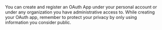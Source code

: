 You can create and register an OAuth App under your personal account or under any organization you have administrative access to. While creating your OAuth app, remember to protect your privacy by only using information you consider public.
